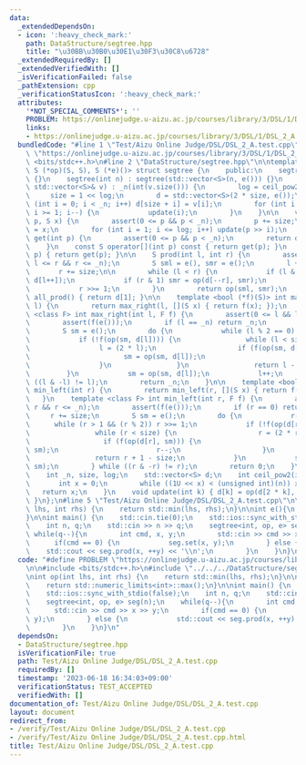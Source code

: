 ```yaml
---
data:
  _extendedDependsOn:
  - icon: ':heavy_check_mark:'
    path: DataStructure/segtree.hpp
    title: "\u30BB\u30B0\u30E1\u30F3\u30C8\u6728"
  _extendedRequiredBy: []
  _extendedVerifiedWith: []
  _isVerificationFailed: false
  _pathExtension: cpp
  _verificationStatusIcon: ':heavy_check_mark:'
  attributes:
    '*NOT_SPECIAL_COMMENTS*': ''
    PROBLEM: https://onlinejudge.u-aizu.ac.jp/courses/library/3/DSL/1/DSL_2_A
    links:
    - https://onlinejudge.u-aizu.ac.jp/courses/library/3/DSL/1/DSL_2_A
  bundledCode: "#line 1 \"Test/Aizu Online Judge/DSL/DSL_2_A.test.cpp\"\n#define PROBLEM\
    \ \"https://onlinejudge.u-aizu.ac.jp/courses/library/3/DSL/1/DSL_2_A\"\n\n#include\
    \ <bits/stdc++.h>\n#line 2 \"DataStructure/segtree.hpp\"\n\ntemplate <class S,\
    \ S (*op)(S, S), S (*e)()> struct segtree {\n    public:\n    segtree() : segtree(0)\
    \ {}\n    segtree(int n) : segtree(std::vector<S>(n, e())) {}\n    segtree(const\
    \ std::vector<S>& v) : _n(int(v.size())) {\n        log = ceil_pow2(_n);\n   \
    \     size = 1 << log;\n        d = std::vector<S>(2 * size, e());\n        for\
    \ (int i = 0; i < _n; i++) d[size + i] = v[i];\n        for (int i = size - 1;\
    \ i >= 1; i--) {\n            update(i);\n        }\n    }\n\n    void set(int\
    \ p, S x) {\n        assert(0 <= p && p < _n);\n        p += size;\n        d[p]\
    \ = x;\n        for (int i = 1; i <= log; i++) update(p >> i);\n    }\n\n    S\
    \ get(int p) {\n        assert(0 <= p && p < _n);\n        return d[p + size];\n\
    \    }\n    const S operator[](int p) const { return get(p); }\n    S operator[](int\
    \ p) { return get(p); }\n\n    S prod(int l, int r) {\n        assert(0 <= l &&\
    \ l <= r && r <= _n);\n        S sml = e(), smr = e();\n        l += size;\n \
    \       r += size;\n\n        while (l < r) {\n            if (l & 1) sml = op(sml,\
    \ d[l++]);\n            if (r & 1) smr = op(d[--r], smr);\n            l >>= 1;\n\
    \            r >>= 1;\n        }\n        return op(sml, smr);\n    }\n\n    S\
    \ all_prod() { return d[1]; }\n\n    template <bool (*f)(S)> int max_right(int\
    \ l) {\n        return max_right(l, [](S x) { return f(x); });\n    }\n    template\
    \ <class F> int max_right(int l, F f) {\n        assert(0 <= l && l <= _n);\n\
    \        assert(f(e()));\n        if (l == _n) return _n;\n        l += size;\n\
    \        S sm = e();\n        do {\n            while (l % 2 == 0) l >>= 1;\n\
    \            if (!f(op(sm, d[l]))) {\n                while (l < size) {\n   \
    \                 l = (2 * l);\n                    if (f(op(sm, d[l]))) {\n \
    \                       sm = op(sm, d[l]);\n                        l++;\n   \
    \                 }\n                }\n                return l - size;\n   \
    \         }\n            sm = op(sm, d[l]);\n            l++;\n        } while\
    \ ((l & -l) != l);\n        return _n;\n    }\n\n    template <bool (*f)(S)> int\
    \ min_left(int r) {\n        return min_left(r, [](S x) { return f(x); });\n \
    \   }\n    template <class F> int min_left(int r, F f) {\n        assert(0 <=\
    \ r && r <= _n);\n        assert(f(e()));\n        if (r == 0) return 0;\n   \
    \     r += size;\n        S sm = e();\n        do {\n            r--;\n      \
    \      while (r > 1 && (r % 2)) r >>= 1;\n            if (!f(op(d[r], sm))) {\n\
    \                while (r < size) {\n                    r = (2 * r + 1);\n  \
    \                  if (f(op(d[r], sm))) {\n                        sm = op(d[r],\
    \ sm);\n                        r--;\n                    }\n                }\n\
    \                return r + 1 - size;\n            }\n            sm = op(d[r],\
    \ sm);\n        } while ((r & -r) != r);\n        return 0;\n    }\n\n    private:\n\
    \    int _n, size, log;\n    std::vector<S> d;\n    int ceil_pow2(int n) {\n \
    \       int x = 0;\n        while ((1U << x) < (unsigned int)(n)) x++;\n     \
    \   return x;\n    }\n    void update(int k) { d[k] = op(d[2 * k], d[2 * k + 1]);\
    \ }\n};\n#line 5 \"Test/Aizu Online Judge/DSL/DSL_2_A.test.cpp\"\n\nint op(int\
    \ lhs, int rhs) {\n    return std::min(lhs, rhs);\n}\n\nint e(){\n    return std::numeric_limits<int>::max();\n\
    }\n\nint main() {\n    std::cin.tie(0);\n    std::ios::sync_with_stdio(false);\n\
    \    int n, q;\n    std::cin >> n >> q;\n    segtree<int, op, e> seg(n);\n   \
    \ while(q--){\n        int cmd, x, y;\n        std::cin >> cmd >> x >> y;\n  \
    \      if(cmd == 0) {\n            seg.set(x, y);\n        } else {\n        \
    \    std::cout << seg.prod(x, ++y) << '\\n';\n        }\n    }\n}\n"
  code: "#define PROBLEM \"https://onlinejudge.u-aizu.ac.jp/courses/library/3/DSL/1/DSL_2_A\"\
    \n\n#include <bits/stdc++.h>\n#include \"../../../DataStructure/segtree.hpp\"\n\
    \nint op(int lhs, int rhs) {\n    return std::min(lhs, rhs);\n}\n\nint e(){\n\
    \    return std::numeric_limits<int>::max();\n}\n\nint main() {\n    std::cin.tie(0);\n\
    \    std::ios::sync_with_stdio(false);\n    int n, q;\n    std::cin >> n >> q;\n\
    \    segtree<int, op, e> seg(n);\n    while(q--){\n        int cmd, x, y;\n  \
    \      std::cin >> cmd >> x >> y;\n        if(cmd == 0) {\n            seg.set(x,\
    \ y);\n        } else {\n            std::cout << seg.prod(x, ++y) << '\\n';\n\
    \        }\n    }\n}\n"
  dependsOn:
  - DataStructure/segtree.hpp
  isVerificationFile: true
  path: Test/Aizu Online Judge/DSL/DSL_2_A.test.cpp
  requiredBy: []
  timestamp: '2023-06-18 16:34:03+09:00'
  verificationStatus: TEST_ACCEPTED
  verifiedWith: []
documentation_of: Test/Aizu Online Judge/DSL/DSL_2_A.test.cpp
layout: document
redirect_from:
- /verify/Test/Aizu Online Judge/DSL/DSL_2_A.test.cpp
- /verify/Test/Aizu Online Judge/DSL/DSL_2_A.test.cpp.html
title: Test/Aizu Online Judge/DSL/DSL_2_A.test.cpp
---
```

